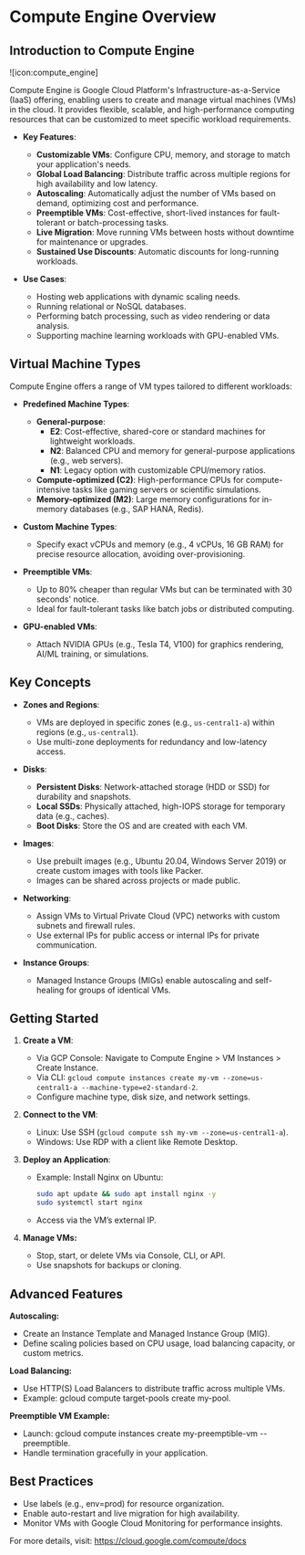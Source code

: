 # Compute Engine Overview

## **Introduction to Compute Engine**

![icon:compute_engine]

Compute Engine is Google Cloud Platform's Infrastructure-as-a-Service (IaaS) offering, enabling users to create and manage virtual machines (VMs) in the cloud. It provides flexible, scalable, and high-performance computing resources that can be customized to meet specific workload requirements.

- **Key Features**:
  - **Customizable VMs**: Configure CPU, memory, and storage to match your application's needs.
  - **Global Load Balancing**: Distribute traffic across multiple regions for high availability and low latency.
  - **Autoscaling**: Automatically adjust the number of VMs based on demand, optimizing cost and performance.
  - **Preemptible VMs**: Cost-effective, short-lived instances for fault-tolerant or batch-processing tasks.
  - **Live Migration**: Move running VMs between hosts without downtime for maintenance or upgrades.
  - **Sustained Use Discounts**: Automatic discounts for long-running workloads.

- **Use Cases**:
  - Hosting web applications with dynamic scaling needs.
  - Running relational or NoSQL databases.
  - Performing batch processing, such as video rendering or data analysis.
  - Supporting machine learning workloads with GPU-enabled VMs.

## **Virtual Machine Types**

Compute Engine offers a range of VM types tailored to different workloads:

- **Predefined Machine Types**:
  - **General-purpose**:
    - **E2**: Cost-effective, shared-core or standard machines for lightweight workloads.
    - **N2**: Balanced CPU and memory for general-purpose applications (e.g., web servers).
    - **N1**: Legacy option with customizable CPU/memory ratios.
  - **Compute-optimized (C2)**: High-performance CPUs for compute-intensive tasks like gaming servers or scientific simulations.
  - **Memory-optimized (M2)**: Large memory configurations for in-memory databases (e.g., SAP HANA, Redis).

- **Custom Machine Types**:
  - Specify exact vCPUs and memory (e.g., 4 vCPUs, 16 GB RAM) for precise resource allocation, avoiding over-provisioning.

- **Preemptible VMs**:
  - Up to 80% cheaper than regular VMs but can be terminated with 30 seconds' notice.
  - Ideal for fault-tolerant tasks like batch jobs or distributed computing.

- **GPU-enabled VMs**:
  - Attach NVIDIA GPUs (e.g., Tesla T4, V100) for graphics rendering, AI/ML training, or simulations.

## **Key Concepts**

- **Zones and Regions**:
  - VMs are deployed in specific zones (e.g., `us-central1-a`) within regions (e.g., `us-central1`).
  - Use multi-zone deployments for redundancy and low-latency access.

- **Disks**:
  - **Persistent Disks**: Network-attached storage (HDD or SSD) for durability and snapshots.
  - **Local SSDs**: Physically attached, high-IOPS storage for temporary data (e.g., caches).
  - **Boot Disks**: Store the OS and are created with each VM.

- **Images**:
  - Use prebuilt images (e.g., Ubuntu 20.04, Windows Server 2019) or create custom images with tools like Packer.
  - Images can be shared across projects or made public.

- **Networking**:
  - Assign VMs to Virtual Private Cloud (VPC) networks with custom subnets and firewall rules.
  - Use external IPs for public access or internal IPs for private communication.

- **Instance Groups**:
  - Managed Instance Groups (MIGs) enable autoscaling and self-healing for groups of identical VMs.

## **Getting Started**

1. **Create a VM**:
   - Via GCP Console: Navigate to Compute Engine > VM Instances > Create Instance.
   - Via CLI: `gcloud compute instances create my-vm --zone=us-central1-a --machine-type=e2-standard-2`.
   - Configure machine type, disk size, and network settings.

2. **Connect to the VM**:
   - Linux: Use SSH (`gcloud compute ssh my-vm --zone=us-central1-a`).
   - Windows: Use RDP with a client like Remote Desktop.

3. **Deploy an Application**:
   - Example: Install Nginx on Ubuntu:

     ```bash
     sudo apt update && sudo apt install nginx -y
     sudo systemctl start nginx
     ```

   - Access via the VM’s external IP.

4. **Manage VMs:**

   - Stop, start, or delete VMs via Console, CLI, or API.
   - Use snapshots for backups or cloning.

## **Advanced Features**

**Autoscaling:**

- Create an Instance Template and Managed Instance Group (MIG).
- Define scaling policies based on CPU usage, load balancing capacity, or custom metrics.

**Load Balancing:**

- Use HTTP(S) Load Balancers to distribute traffic across multiple VMs.
- Example: gcloud compute target-pools create my-pool.

**Preemptible VM Example:**

- Launch: gcloud compute instances create my-preemptible-vm --preemptible.
- Handle termination gracefully in your application.

## **Best Practices**

- Use labels (e.g., env=prod) for resource organization.
- Enable auto-restart and live migration for high availability.
- Monitor VMs with Google Cloud Monitoring for performance insights.

For more details, visit: <https://cloud.google.com/compute/docs>